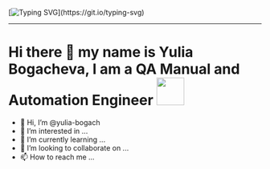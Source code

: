 
   [![Typing SVG](https://readme-typing-svg.herokuapp.com?color=008000&size=29&multiline=true&width=700&lines=Hello+World!+Welcome+To+My+GitHub+Profile!)](https://git.io/typing-svg)
<div align="right" >

   </div>

---

   # Hi there 👋 my name is Yulia Bogacheva, I am a QA Manual and Automation Engineer <img src="https://media.giphy.com/media/WUlplcMpOCEmTGBtBW/giphy.gif" width="55">

- 👋 Hi, I’m @yulia-bogach
- 👀 I’m interested in ...
- 🌱 I’m currently learning ...
- 💞️ I’m looking to collaborate on ...
- 📫 How to reach me ...

<!---
yulia-bogach/yulia-bogach is a ✨ special ✨ repository because its `README.md` (this file) appears on your GitHub profile.
You can click the Preview link to take a look at your changes.
--->
